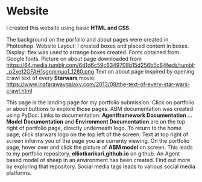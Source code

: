 # Website

I created this website using basic __HTML and CSS__. 

The background on the porfolio and about pages were created in Photoshop.
Website Layout: I created boxes and placed content in boxes. Display: flex was used to arrange boxes created.
Fonts obtained from Google fonts.
Picture on about page downloaded from https://64.media.tumblr.com/6d1d6c59c6349708b15d256b5c64fecb/tumblr_p2xe12GFAH1sgnmmuo1_1280.png
Text on about page inspired by opening crawl text of every __Starwars__ movie: https://www.inafarawaygalaxy.com/2013/08/the-text-of-every-star-wars-crawl.html

This page is the landing page for my portfolio submission. 
Click on portfolio or about buttions to explore those pages.
ABM documentation was created using PyDoc. Links to documentation: __Agentframework Documentation__ ... __Model Documentation__ and __Environment Documentation__ are on the top right of portfolio page, directly underneath logo.
To return to the home page, click starwars logo on the top left of the screen. 
Text at top right of screen informs you of the page you are currenty viewing.
On the portfolio page, hover over and click the picture of __ABM model__ on screen.
This leads to my portfolio repository, __elliotkarikari.github.io__ on github. An Agent based model of sheep in an environment has been created. Find out more by exploring that repository. 
Social media tags leads to various social media platforms.


